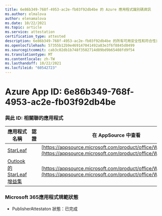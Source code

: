 ```yaml
---
title: 6e86b349-768f-4953-ac2e-fb03f92db4be 的 Azure 應用程式識別碼資訊
ms.author: elmalova
author: elenamalova
ms.date: 10/22/2021
ms.topic: article
ms.service: attestation
certification_type: attested
description: 6e86b349-768f-4953-ac2e-fb03f92db4be 的所有可用安全性和符合性資訊資訊。
ms.openlocfilehash: 57355b12b9e469147041492a83e3f6f8845d8499
ms.sourcegitcommit: cab3c02db1b748f3502714d89bd9b65408fd9f54
ms.translationtype: MT
ms.contentlocale: zh-TW
ms.lasthandoff: 10/22/2021
ms.locfileid: "60542723"
---
```

# <a name="azure-app-id-6e86b349-768f-4953-ac2e-fb03f92db4be"></a>Azure App ID: 6e86b349-768f-4953-ac2e-fb03f92db4be


### <a name="apps-associated-with-this-id"></a>與此 ID: 相關聯的應用程式
| **應用程式名稱** | **認證** | **在 AppSource 中查看** |
|--------------|---------------|-----------------------|
| [StarLeaf](https://docs.microsoft.com/microsoft-365-app-certification/forward/WA200000185) |  | [https://appsource.microsoft.com/product/office/WA200000185](https://appsource.microsoft.com/product/office/WA200000185) |
| [Outlook 的 StarLeaf 增益集](https://docs.microsoft.com/microsoft-365-app-certification/forward/WA104381343) |  | [https://appsource.microsoft.com/product/office/WA104381343](https://appsource.microsoft.com/product/office/WA104381343) |

### <a name="microsoft-365-app-compliance-status"></a>Microsoft 365應用程式規範狀態
- PublisherAttestaton 狀態：已完成
